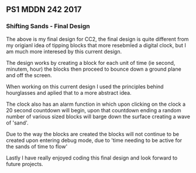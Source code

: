 ## PS1 MDDN 242 2017

### Shifting Sands - Final Design

The above is my final design for CC2, the final design is quite different from my origianl idea of tipping blocks that more resebmled a digital clock, but I am much more interesed by this current design.

The design works by creating a block for each unit of time (ie second, minutem, hour) the blocks then proceed to bounce down a ground plane and off the screen.

When working on this current design I used the principles behind hourglasses and aplied that to a more abstract idea.

The clock also has an alarm function in which upon clicking on the clock a 20 second countdown will begin, upon that countdown ending a random number of various sized blocks will barge down the surface creating a wave of 'sand'.

Due to the way the blocks are created the blocks will not continue to be created upon entering debug mode, due to 'time needing to be active for the sands of time to flow'

Lastly I have really enjoyed coding this final design and look forward to future projects.